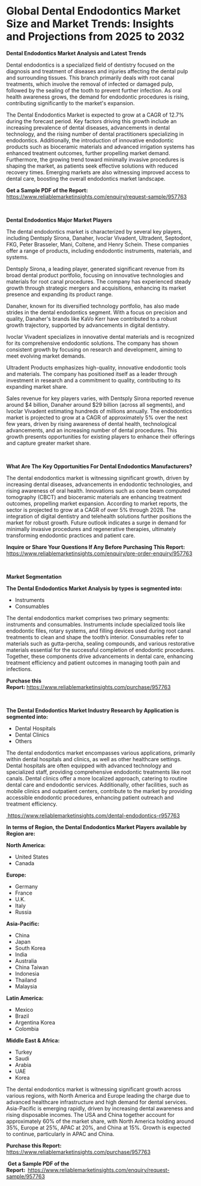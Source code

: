 <p><h1>Global Dental Endodontics Market Size and Market Trends: Insights and Projections from 2025 to 2032</h1></p><p><strong>Dental Endodontics Market Analysis and Latest Trends</strong></p>
<p><p>Dental endodontics is a specialized field of dentistry focused on the diagnosis and treatment of diseases and injuries affecting the dental pulp and surrounding tissues. This branch primarily deals with root canal treatments, which involve the removal of infected or damaged pulp, followed by the sealing of the tooth to prevent further infection. As oral health awareness grows, the demand for endodontic procedures is rising, contributing significantly to the market's expansion.</p><p>The Dental Endodontics Market is expected to grow at a CAGR of 12.7% during the forecast period. Key factors driving this growth include an increasing prevalence of dental diseases, advancements in dental technology, and the rising number of dental practitioners specializing in endodontics. Additionally, the introduction of innovative endodontic products such as bioceramic materials and advanced irrigation systems has enhanced treatment outcomes, further propelling market demand. Furthermore, the growing trend toward minimally invasive procedures is shaping the market, as patients seek effective solutions with reduced recovery times. Emerging markets are also witnessing improved access to dental care, boosting the overall endodontics market landscape.</p></p>
<p><strong>Get a Sample PDF of the Report:&nbsp;</strong> <a href="https://www.reliablemarketinsights.com/enquiry/request-sample/957763?utm_campaign=3532&utm_medium=2&utm_source=Github&utm_content=ia&utm_term=12042025&utm_id=dental-endodontics">https://www.reliablemarketinsights.com/enquiry/request-sample/957763</a></p>
<p>&nbsp;</p>
<p><strong>Dental Endodontics Major Market Players</strong></p>
<p><p>The dental endodontics market is characterized by several key players, including Dentsply Sirona, Danaher, Ivoclar Vivadent, Ultradent, Septodont, FKG, Peter Brasseler, Mani, Coltene, and Henry Schein. These companies offer a range of products, including endodontic instruments, materials, and systems.</p><p>Dentsply Sirona, a leading player, generated significant revenue from its broad dental product portfolio, focusing on innovative technologies and materials for root canal procedures. The company has experienced steady growth through strategic mergers and acquisitions, enhancing its market presence and expanding its product range.</p><p>Danaher, known for its diversified technology portfolio, has also made strides in the dental endodontics segment. With a focus on precision and quality, Danaher's brands like KaVo Kerr have contributed to a robust growth trajectory, supported by advancements in digital dentistry.</p><p>Ivoclar Vivadent specializes in innovative dental materials and is recognized for its comprehensive endodontic solutions. The company has shown consistent growth by focusing on research and development, aiming to meet evolving market demands.</p><p>Ultradent Products emphasizes high-quality, innovative endodontic tools and materials. The company has positioned itself as a leader through investment in research and a commitment to quality, contributing to its expanding market share.</p><p>Sales revenue for key players varies, with Dentsply Sirona reported revenue around $4 billion, Danaher around $29 billion (across all segments), and Ivoclar Vivadent estimating hundreds of millions annually. The endodontics market is projected to grow at a CAGR of approximately 5% over the next few years, driven by rising awareness of dental health, technological advancements, and an increasing number of dental procedures. This growth presents opportunities for existing players to enhance their offerings and capture greater market share.</p></p>
<p>&nbsp;</p>
<p><strong>What Are The Key Opportunities For Dental Endodontics Manufacturers?</strong></p>
<p><p>The dental endodontics market is witnessing significant growth, driven by increasing dental diseases, advancements in endodontic technologies, and rising awareness of oral health. Innovations such as cone beam computed tomography (CBCT) and bioceramic materials are enhancing treatment outcomes, propelling market expansion. According to market reports, the sector is projected to grow at a CAGR of over 5% through 2028. The integration of digital dentistry and telehealth solutions further positions the market for robust growth. Future outlook indicates a surge in demand for minimally invasive procedures and regenerative therapies, ultimately transforming endodontic practices and patient care.</p></p>
<p><strong>Inquire or Share Your Questions If Any Before Purchasing This Report:</strong> <a href="https://www.reliablemarketinsights.com/enquiry/pre-order-enquiry/957763?utm_campaign=3532&utm_medium=2&utm_source=Github&utm_content=ia&utm_term=12042025&utm_id=dental-endodontics">https://www.reliablemarketinsights.com/enquiry/pre-order-enquiry/957763</a></p>
<p>&nbsp;</p>
<p><strong>Market Segmentation</strong></p>
<p><strong>The Dental Endodontics Market Analysis by types is segmented into:</strong></p>
<p><ul><li>Instruments</li><li>Consumables</li></ul></p>
<p><p>The dental endodontics market comprises two primary segments: instruments and consumables. Instruments include specialized tools like endodontic files, rotary systems, and filling devices used during root canal treatments to clean and shape the tooth’s interior. Consumables refer to materials such as gutta-percha, sealing compounds, and various restorative materials essential for the successful completion of endodontic procedures. Together, these components drive advancements in dental care, enhancing treatment efficiency and patient outcomes in managing tooth pain and infections.</p></p>
<p><strong>Purchase this Report:&nbsp;</strong><a href="https://www.reliablemarketinsights.com/purchase/957763?utm_campaign=3532&utm_medium=2&utm_source=Github&utm_content=ia&utm_term=12042025&utm_id=dental-endodontics">https://www.reliablemarketinsights.com/purchase/957763</a></p>
<p>&nbsp;</p>
<p><strong>The Dental Endodontics Market Industry Research by Application is segmented into:</strong></p>
<p><ul><li>Dental Hospitals</li><li>Dental Clinics</li><li>Others</li></ul></p>
<p><p>The dental endodontics market encompasses various applications, primarily within dental hospitals and clinics, as well as other healthcare settings. Dental hospitals are often equipped with advanced technology and specialized staff, providing comprehensive endodontic treatments like root canals. Dental clinics offer a more localized approach, catering to routine dental care and endodontic services. Additionally, other facilities, such as mobile clinics and outpatient centers, contribute to the market by providing accessible endodontic procedures, enhancing patient outreach and treatment efficiency.</p></p>
<p><a href="https://www.reliablemarketinsights.com/dental-endodontics-r957763?utm_campaign=3532&utm_medium=2&utm_source=Github&utm_content=ia&utm_term=12042025&utm_id=dental-endodontics">&nbsp;https://www.reliablemarketinsights.com/dental-endodontics-r957763</a></p>
<p><strong>In terms of Region, the Dental Endodontics Market Players available by Region are:</strong></p>
<p>
    <p> <strong> North America: </strong>
        <ul>
            <li>United States</li>
            <li>Canada</li>
        </ul>
        </p> 
    <p> <strong> Europe: </strong>
        <ul>
            <li>Germany</li>
            <li>France</li>
            <li>U.K.</li>
            <li>Italy</li>
            <li>Russia</li>
        </ul>
        </p> 
    <p> <strong> Asia-Pacific: </strong>
        <ul>
            <li>China</li>
            <li>Japan</li>
            <li>South Korea</li>
            <li>India</li>
            <li>Australia</li>
            <li>China Taiwan</li>
            <li>Indonesia</li>
            <li>Thailand</li>
            <li>Malaysia</li>
        </ul>
        </p> 
    <p> <strong> Latin America: </strong>
        <ul>
            <li>Mexico</li>
            <li>Brazil</li>
            <li>Argentina Korea</li>
            <li>Colombia</li>
        </ul>
        </p> 
    <p> <strong> Middle East & Africa: </strong>
        <ul>
            <li>Turkey</li>
            <li>Saudi</li>
            <li>Arabia</li>
            <li>UAE</li>
            <li>Korea</li>
        </ul>
    </p>
    </p>
<p><p>The dental endodontics market is witnessing significant growth across various regions, with North America and Europe leading the charge due to advanced healthcare infrastructure and high demand for dental services. Asia-Pacific is emerging rapidly, driven by increasing dental awareness and rising disposable incomes. The USA and China together account for approximately 60% of the market share, with North America holding around 35%, Europe at 25%, APAC at 20%, and China at 15%. Growth is expected to continue, particularly in APAC and China.</p></p>
<p><strong>Purchase this Report: </strong><a href="https://www.reliablemarketinsights.com/purchase/957763?utm_campaign=3532&utm_medium=2&utm_source=Github&utm_content=ia&utm_term=12042025&utm_id=dental-endodontics">https://www.reliablemarketinsights.com/purchase/957763</a></p>
<p>&nbsp;<strong>Get a Sample PDF of the Report:&nbsp;&nbsp;</strong><a href="https://www.reliablemarketinsights.com/enquiry/request-sample/957763?utm_campaign=3532&utm_medium=2&utm_source=Github&utm_content=ia&utm_term=12042025&utm_id=dental-endodontics">https://www.reliablemarketinsights.com/enquiry/request-sample/957763</a></p>
<p><strong></strong></p>
<p><p></p><p></p><p></p></p>